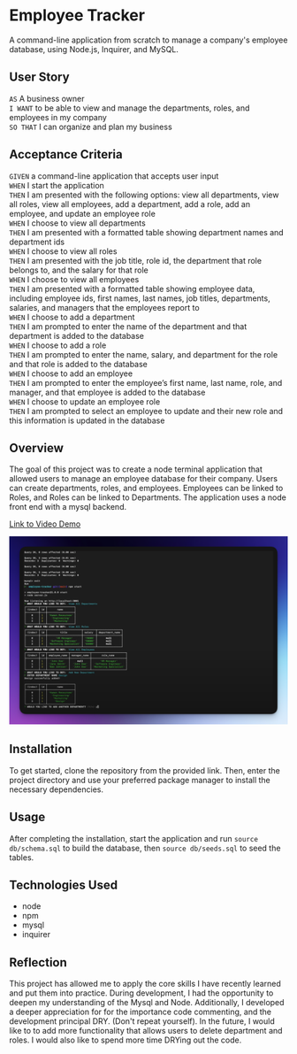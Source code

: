 # Employee Tracker
A command-line application from scratch to manage a company's employee database, using Node.js, Inquirer, and MySQL.

## User Story
`AS` A business owner <br>
`I WANT` to be able to view and manage the departments, roles, and employees in my company <br>
`SO THAT` I can organize and plan my business <br>

## Acceptance Criteria
`GIVEN` a command-line application that accepts user input <br>
`WHEN` I start the application <br>
`THEN` I am presented with the following options: view all departments, view all roles, view all employees, add a department, add a role, add an employee, and update an employee role <br>
`WHEN` I choose to view all departments <br>
`THEN` I am presented with a formatted table showing department names and department ids <br>
`WHEN` I choose to view all roles <br>
`THEN` I am presented with the job title, role id, the department that role belongs to, and the salary for that role <br>
`WHEN` I choose to view all employees <br>
`THEN` I am presented with a formatted table showing employee data, including employee ids, first names, last names, job titles, departments, salaries, and managers that the employees report to <br>
`WHEN` I choose to add a department <br>
`THEN` I am prompted to enter the name of the department and that department is added to the database <br>
`WHEN` I choose to add a role <br>
`THEN` I am prompted to enter the name, salary, and department for the role and that role is added to the database <br>
`WHEN` I choose to add an employee <br>
`THEN` I am prompted to enter the employee’s first name, last name, role, and manager, and that employee is added to the database <br>
`WHEN` I choose to update an employee role <br>
`THEN` I am prompted to select an employee to update and their new role and this information is updated in the database <br>

## Overview 
The goal of this project was to create a node terminal application that allowed users to manage an employee database for their company. Users can create departments, roles, and employees. Employees can be linked to Roles, and Roles can be linked to Departments. The application uses a node front end with a mysql backend.

[Link to Video Demo](https://www.youtube.com/watch?v=hmYXeBRPUPk&feature=youtu.be)

![application image](./images/readme-img.png)

## Installation
To get started, clone the repository from the provided link. Then, enter the project directory and use your preferred package manager to install the necessary dependencies.

##  Usage
After completing the installation, start the application and run 
`source db/schema.sql` to build the database, then `source db/seeds.sql` to seed the tables. 

## Technologies Used
* node 
* npm 
* mysql
* inquirer

## Reflection 
This project has allowed me to apply the core skills I have recently learned and put them into practice. During development, I had the opportunity to deepen my understanding of the Mysql and Node. Additionally, I developed a deeper appreciation for for the importance code commenting, and the development principal DRY. (Don't repeat yourself). In the future, I would like to to add more functionality that allows users to delete department and roles. I would also like to spend more time DRYing out the code.  